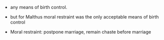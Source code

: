 - any means of birth control.

- but for Malthus moral restraint was the only acceptable means of birth control 

- Moral restraint: postpone marriage, remain chaste before marriage